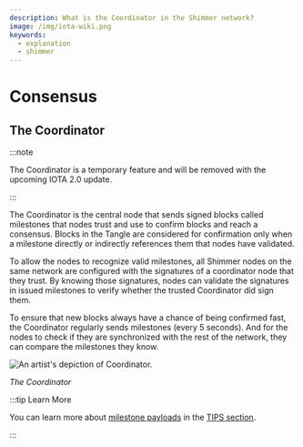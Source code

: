 ```yaml
---
description: What is the Coordinator in the Shimmer network?
image: /img/iota-wiki.png
keywords:
  - explanation
  - shimmer
---
```


# Consensus

## The Coordinator

:::note

The Coordinator is a temporary feature and will be removed with the upcoming IOTA 2.0 update.

:::

The Coordinator is the central node that sends signed blocks called milestones that nodes trust and use to confirm
blocks and reach a consensus.
Blocks in the Tangle are considered for confirmation only when a milestone directly or indirectly references them
that nodes have validated.

To allow the nodes to recognize valid milestones, all Shimmer nodes on the same network are configured with the
signatures of a coordinator node that they trust.
By knowing those signatures, nodes can validate the signatures in issued milestones to verify whether the trusted Coordinator did sign them.

To ensure that new blocks always have a chance of being confirmed fast, the Coordinator regularly sends milestones (every 5 seconds).
And for the nodes to check if they are synchronized with the rest of the network, they can compare the milestones they
know.

![An artist's depiction of Coordinator.](/img/learn/milestones.gif 'Click to see the full-sized image.')

_The Coordinator_

:::tip Learn More

You can learn more about [milestone payloads](https://wiki.iota.org/tips/tips/TIP-0029) in the
[TIPS section](../tips.md).

:::
